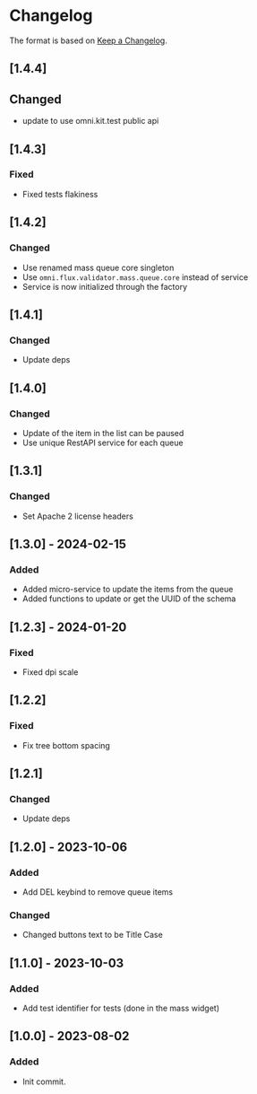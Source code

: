 # Changelog

The format is based on [Keep a Changelog](https://keepachangelog.com/en/1.0.0/).

## [1.4.4]
## Changed
- update to use omni.kit.test public api

## [1.4.3]
### Fixed
- Fixed tests flakiness

## [1.4.2]
### Changed
- Use renamed mass queue core singleton
- Use `omni.flux.validator.mass.queue.core` instead of service
- Service is now initialized through the factory

## [1.4.1]
### Changed
- Update deps

## [1.4.0]
### Changed
- Update of the item in the list can be paused
- Use unique RestAPI service for each queue

## [1.3.1]
### Changed
- Set Apache 2 license headers

## [1.3.0] - 2024-02-15
### Added
- Added micro-service to update the items from the queue
- Added functions to update or get the UUID of the schema

## [1.2.3] - 2024-01-20
### Fixed
- Fixed dpi scale

## [1.2.2]
### Fixed
- Fix tree bottom spacing

## [1.2.1]
### Changed
- Update deps

## [1.2.0] - 2023-10-06
### Added
- Add DEL keybind to remove queue items

### Changed
- Changed buttons text to be Title Case

## [1.1.0] - 2023-10-03
### Added
- Add test identifier for tests (done in the mass widget)

## [1.0.0] - 2023-08-02
### Added
- Init commit.
